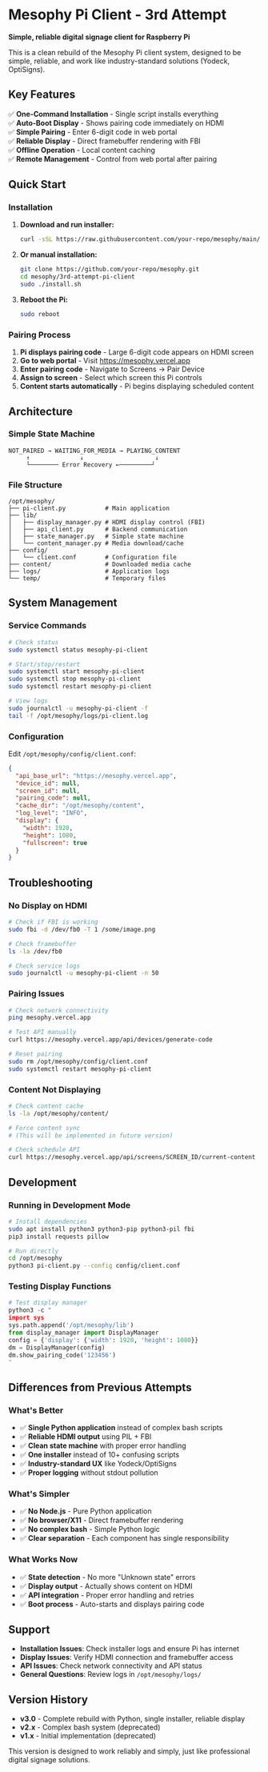 # Mesophy Pi Client - 3rd Attempt

**Simple, reliable digital signage client for Raspberry Pi**

This is a clean rebuild of the Mesophy Pi client system, designed to be simple, reliable, and work like industry-standard solutions (Yodeck, OptiSigns).

## Key Features

✅ **One-Command Installation** - Single script installs everything  
✅ **Auto-Boot Display** - Shows pairing code immediately on HDMI  
✅ **Simple Pairing** - Enter 6-digit code in web portal  
✅ **Reliable Display** - Direct framebuffer rendering with FBI  
✅ **Offline Operation** - Local content caching  
✅ **Remote Management** - Control from web portal after pairing  

## Quick Start

### Installation

1. **Download and run installer:**
   ```bash
   curl -sSL https://raw.githubusercontent.com/your-repo/mesophy/main/3rd-attempt-pi-client/install.sh | sudo bash
   ```

2. **Or manual installation:**
   ```bash
   git clone https://github.com/your-repo/mesophy.git
   cd mesophy/3rd-attempt-pi-client
   sudo ./install.sh
   ```

3. **Reboot the Pi:**
   ```bash
   sudo reboot
   ```

### Pairing Process

1. **Pi displays pairing code** - Large 6-digit code appears on HDMI screen
2. **Go to web portal** - Visit https://mesophy.vercel.app  
3. **Enter pairing code** - Navigate to Screens → Pair Device
4. **Assign to screen** - Select which screen this Pi controls
5. **Content starts automatically** - Pi begins displaying scheduled content

## Architecture

### Simple State Machine
```
NOT_PAIRED → WAITING_FOR_MEDIA → PLAYING_CONTENT
     ↑              ↓                    ↓
     └──────── Error Recovery ←─────────┘
```

### File Structure
```
/opt/mesophy/
├── pi-client.py           # Main application
├── lib/
│   ├── display_manager.py # HDMI display control (FBI)
│   ├── api_client.py      # Backend communication
│   ├── state_manager.py   # Simple state machine
│   └── content_manager.py # Media download/cache
├── config/
│   └── client.conf        # Configuration file
├── content/               # Downloaded media cache
├── logs/                  # Application logs
└── temp/                  # Temporary files
```

## System Management

### Service Commands
```bash
# Check status
sudo systemctl status mesophy-pi-client

# Start/stop/restart
sudo systemctl start mesophy-pi-client
sudo systemctl stop mesophy-pi-client
sudo systemctl restart mesophy-pi-client

# View logs
sudo journalctl -u mesophy-pi-client -f
tail -f /opt/mesophy/logs/pi-client.log
```

### Configuration
Edit `/opt/mesophy/config/client.conf`:
```json
{
  "api_base_url": "https://mesophy.vercel.app",
  "device_id": null,
  "screen_id": null,
  "pairing_code": null,
  "cache_dir": "/opt/mesophy/content",
  "log_level": "INFO",
  "display": {
    "width": 1920,
    "height": 1080,
    "fullscreen": true
  }
}
```

## Troubleshooting

### No Display on HDMI
```bash
# Check if FBI is working
sudo fbi -d /dev/fb0 -T 1 /some/image.png

# Check framebuffer
ls -la /dev/fb0

# Check service logs
sudo journalctl -u mesophy-pi-client -n 50
```

### Pairing Issues
```bash
# Check network connectivity
ping mesophy.vercel.app

# Test API manually
curl https://mesophy.vercel.app/api/devices/generate-code

# Reset pairing
sudo rm /opt/mesophy/config/client.conf
sudo systemctl restart mesophy-pi-client
```

### Content Not Displaying
```bash
# Check content cache
ls -la /opt/mesophy/content/

# Force content sync
# (This will be implemented in future version)

# Check schedule API
curl https://mesophy.vercel.app/api/screens/SCREEN_ID/current-content
```

## Development

### Running in Development Mode
```bash
# Install dependencies
sudo apt install python3 python3-pip python3-pil fbi
pip3 install requests pillow

# Run directly
cd /opt/mesophy
python3 pi-client.py --config config/client.conf
```

### Testing Display Functions
```python
# Test display manager
python3 -c "
import sys
sys.path.append('/opt/mesophy/lib')
from display_manager import DisplayManager
config = {'display': {'width': 1920, 'height': 1080}}
dm = DisplayManager(config)
dm.show_pairing_code('123456')
"
```

## Differences from Previous Attempts

### What's Better
- ✅ **Single Python application** instead of complex bash scripts
- ✅ **Reliable HDMI output** using PIL + FBI
- ✅ **Clean state machine** with proper error handling  
- ✅ **One installer** instead of 10+ confusing scripts
- ✅ **Industry-standard UX** like Yodeck/OptiSigns
- ✅ **Proper logging** without stdout pollution

### What's Simpler
- ✅ **No Node.js** - Pure Python application
- ✅ **No browser/X11** - Direct framebuffer rendering
- ✅ **No complex bash** - Simple Python logic
- ✅ **Clear separation** - Each component has single responsibility

### What Works Now
- ✅ **State detection** - No more "Unknown state" errors
- ✅ **Display output** - Actually shows content on HDMI
- ✅ **API integration** - Proper error handling and retries
- ✅ **Boot process** - Auto-starts and displays pairing code

## Support

- **Installation Issues**: Check installer logs and ensure Pi has internet
- **Display Issues**: Verify HDMI connection and framebuffer access
- **API Issues**: Check network connectivity and API status
- **General Questions**: Review logs in `/opt/mesophy/logs/`

## Version History

- **v3.0** - Complete rebuild with Python, single installer, reliable display
- **v2.x** - Complex bash system (deprecated)  
- **v1.x** - Initial implementation (deprecated)

This version is designed to work reliably and simply, just like professional digital signage solutions.